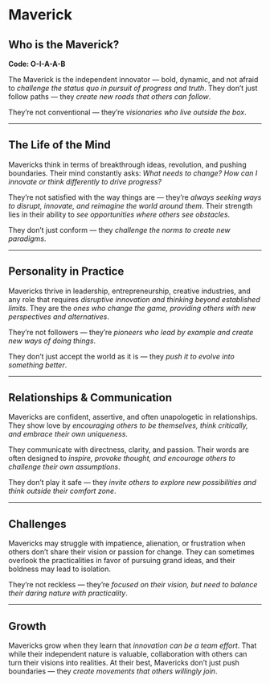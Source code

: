 # Maverick
## Who is the Maverick?
**Code: O-I-A-A-B**

The Maverick is the independent innovator — bold, dynamic, and not afraid to *challenge the status quo in pursuit of progress and truth*. They don’t just follow paths — they *create new roads that others can follow*.

They’re not conventional — they’re *visionaries who live outside the box*.

---

## The Life of the Mind

Mavericks think in terms of breakthrough ideas, revolution, and pushing boundaries. Their mind constantly asks: *What needs to change? How can I innovate or think differently to drive progress?*

They’re not satisfied with the way things are — they’re *always seeking ways to disrupt, innovate, and reimagine the world around them*. Their strength lies in their ability to *see opportunities where others see obstacles*.

They don’t just conform — they *challenge the norms to create new paradigms*.

---

## Personality in Practice

Mavericks thrive in leadership, entrepreneurship, creative industries, and any role that requires *disruptive innovation and thinking beyond established limits*. They are the *ones who change the game, providing others with new perspectives and alternatives*.

They’re not followers — they’re *pioneers who lead by example and create new ways of doing things*.

They don’t just accept the world as it is — they *push it to evolve into something better*.

---

## Relationships & Communication

Mavericks are confident, assertive, and often unapologetic in relationships. They show love by *encouraging others to be themselves, think critically, and embrace their own uniqueness*.

They communicate with directness, clarity, and passion. Their words are often designed to *inspire, provoke thought, and encourage others to challenge their own assumptions*.

They don’t play it safe — they *invite others to explore new possibilities and think outside their comfort zone*.

---

## Challenges

Mavericks may struggle with impatience, alienation, or frustration when others don’t share their vision or passion for change. They can sometimes overlook the practicalities in favor of pursuing grand ideas, and their boldness may lead to isolation.

They’re not reckless — they’re *focused on their vision, but need to balance their daring nature with practicality*.

---

## Growth

Mavericks grow when they learn that *innovation can be a team effort*. That while their independent nature is valuable, collaboration with others can turn their visions into realities. At their best, Mavericks don’t just push boundaries — they *create movements that others willingly join*.
